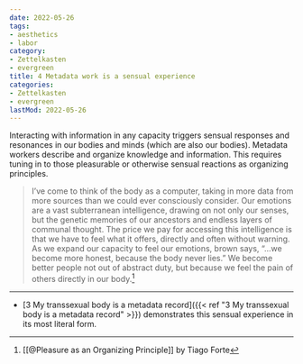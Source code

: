```yaml
---
date: 2022-05-26
tags:
- aesthetics
- labor
category:
- Zettelkasten
- evergreen
title: 4 Metadata work is a sensual experience
categories:
- Zettelkasten
- evergreen
lastMod: 2022-05-26
---
```

Interacting with information in any capacity triggers sensual responses and resonances in our bodies and minds (which are also our bodies). Metadata workers describe and organize knowledge and information. This requires tuning in to those pleasurable or otherwise sensual reactions as organizing principles.

> I’ve come to think of the body as a computer, taking in more data from more sources than we could ever consciously consider. Our emotions are a vast subterranean intelligence, drawing on not only our senses, but the genetic memories of our ancestors and endless layers of communal thought.
The price we pay for accessing this intelligence is that we have to feel what it offers, directly and often without warning. As we expand our capacity to feel our emotions, brown says, “…we become more honest, because the body never lies.” We become better people not out of abstract duty, but because we feel the pain of others directly in our body.[^1]

[^1]: [[@Pleasure as an Organizing Principle]] by Tiago Forte

-----

- [3 My transsexual body is a metadata record]({{< ref "3 My transsexual body is a metadata record" >}}) demonstrates this sensual experience in its most literal form.
